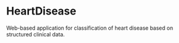 # HeartDisease
Web-based application for classification of heart disease based on structured clinical data.
